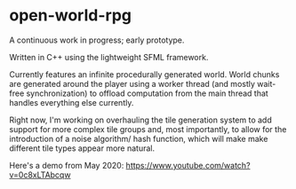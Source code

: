 # open-world-rpg

A continuous work in progress; early prototype.

Written in C++ using the lightweight SFML framework.

Currently features an infinite procedurally generated world. World chunks are generated around the player using a worker thread (and mostly wait-free synchronization) to offload computation from the main thread that handles everything else currently. 

Right now, I'm working on overhauling the tile generation system to add support for more complex tile groups and, most importantly, to allow for the introduction of a noise algorithm/ hash function, which will make make different tile types appear more natural.

Here's a demo from May 2020: https://www.youtube.com/watch?v=0c8xLTAbcqw
